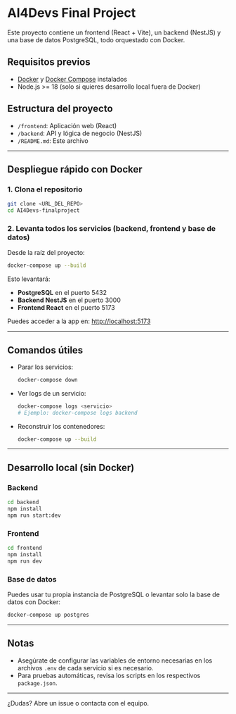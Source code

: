 # AI4Devs Final Project

Este proyecto contiene un frontend (React + Vite), un backend (NestJS) y una base de datos PostgreSQL, todo orquestado con Docker.

## Requisitos previos
- [Docker](https://www.docker.com/get-started/) y [Docker Compose](https://docs.docker.com/compose/) instalados
- Node.js >= 18 (solo si quieres desarrollo local fuera de Docker)

## Estructura del proyecto
- `/frontend`: Aplicación web (React)
- `/backend`: API y lógica de negocio (NestJS)
- `/README.md`: Este archivo

---

## Despliegue rápido con Docker

### 1. Clona el repositorio
```bash
git clone <URL_DEL_REPO>
cd AI4Devs-finalproject
```

### 2. Levanta todos los servicios (backend, frontend y base de datos)
Desde la raíz del proyecto:

```bash
docker-compose up --build
```

Esto levantará:
- **PostgreSQL** en el puerto 5432
- **Backend NestJS** en el puerto 3000
- **Frontend React** en el puerto 5173

Puedes acceder a la app en: [http://localhost:5173](http://localhost:5173)

---

## Comandos útiles

- Parar los servicios:
  ```bash
  docker-compose down
  ```
- Ver logs de un servicio:
  ```bash
  docker-compose logs <servicio>
  # Ejemplo: docker-compose logs backend
  ```
- Reconstruir los contenedores:
  ```bash
  docker-compose up --build
  ```

---

## Desarrollo local (sin Docker)

### Backend
```bash
cd backend
npm install
npm run start:dev
```

### Frontend
```bash
cd frontend
npm install
npm run dev
```

### Base de datos
Puedes usar tu propia instancia de PostgreSQL o levantar solo la base de datos con Docker:
```bash
docker-compose up postgres
```

---

## Notas
- Asegúrate de configurar las variables de entorno necesarias en los archivos `.env` de cada servicio si es necesario.
- Para pruebas automáticas, revisa los scripts en los respectivos `package.json`.

---

¿Dudas? Abre un issue o contacta con el equipo. 